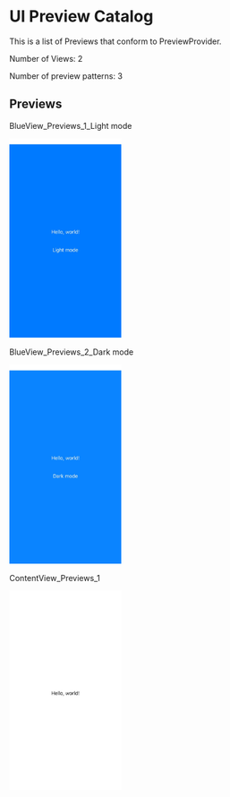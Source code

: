 # UI Preview Catalog

This is a list of Previews that conform to PreviewProvider.

Number of Views: 2

Number of preview patterns: 3

## Previews

BlueView_Previews_1_Light mode

<img src="Images/BlueView_Previews_1_Light mode.jpg" width="200.0" height="">

BlueView_Previews_2_Dark mode

<img src="Images/BlueView_Previews_2_Dark mode.jpg" width="200.0" height="">

ContentView_Previews_1

<img src="Images/ContentView_Previews_1.jpg" width="200.0" height="">